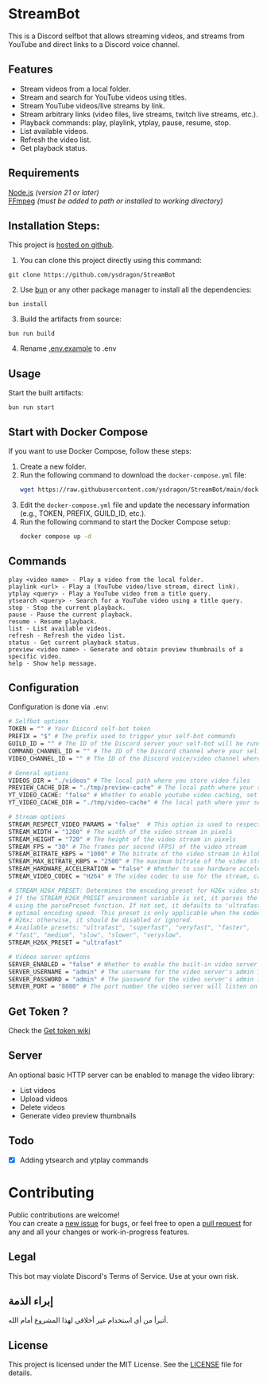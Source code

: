 # StreamBot

This is a Discord selfbot that allows streaming videos, and streams from YouTube and direct links to a Discord voice channel.

## Features

- Stream videos from a local folder.
- Stream and search for YouTube videos using titles.
- Stream YouTube videos/live streams by link.
- Stream arbitrary links (video files, live streams, twitch live streams, etc.).
- Playback commands: play, playlink, ytplay, pause, resume, stop.
- List available videos.
- Refresh the video list.
- Get playback status.

## Requirements
[Node.js](https://nodejs.org/) _(version 21 or later)_  
[FFmpeg](https://www.ffmpeg.org/) _(must be added to path or installed to working directory)_

## Installation Steps:

This project is [hosted on github](https://github.com/ysdragon/StreamBot).
1. You can clone this project directly using this command:

```
git clone https://github.com/ysdragon/StreamBot
```

2. Use [bun](https://bun.sh) or any other package manager to install all the dependencies:
```
bun install 
```

3. Build the artifacts from source:
```
bun run build
```

4. Rename [.env.example](https://github.com/ysdragon/StreamBot/blob/main/.env.example) to .env

## Usage
Start the built artifacts:
```
bun run start
```

## Start with Docker Compose

If you want to use Docker Compose, follow these steps:

1. Create a new folder.
2. Run the following command to download the `docker-compose.yml` file:
   ```bash
   wget https://raw.githubusercontent.com/ysdragon/StreamBot/main/docker-compose.yml
   ```
3. Edit the `docker-compose.yml` file and update the necessary information (e.g., TOKEN, PREFIX, GUILD_ID, etc.).
4. Run the following command to start the Docker Compose setup:
   ```bash
   docker compose up -d
   ```
   
## Commands

```
play <video name> - Play a video from the local folder.
playlink <url> - Play a (YouTube video/live stream, direct link).
ytplay <query> - Play a YouTube video from a title query.
ytsearch <query> - Search for a YouTube video using a title query.
stop - Stop the current playback.
pause - Pause the current playback.
resume - Resume playback.
list - List available videos.
refresh - Refresh the video list.
status - Get current playback status.
preview <video name> - Generate and obtain preview thumbnails of a specific video.
help - Show help message.
```

## Configuration

Configuration is done via `.env`:

```bash
# Selfbot options
TOKEN = "" # Your Discord self-bot token
PREFIX = "$" # The prefix used to trigger your self-bot commands
GUILD_ID = "" # The ID of the Discord server your self-bot will be running on
COMMAND_CHANNEL_ID = "" # The ID of the Discord channel where your self-bot will respond to commands
VIDEO_CHANNEL_ID = "" # The ID of the Discord voice/video channel where your self-bot will stream videos

# General options
VIDEOS_DIR = "./videos" # The local path where you store video files
PREVIEW_CACHE_DIR = "./tmp/preview-cache" # The local path where your self-bot will cache video preview thumbnails
YT_VIDEO_CACHE: "false" # Whether to enable youtube video caching, set to "true" to enable, "false" to disable
YT_VIDEO_CACHE_DIR = "./tmp/video-cache" # The local path where your self-bot will cache youtube videos

# Stream options
STREAM_RESPECT_VIDEO_PARAMS = "false"  # This option is used to respect video parameters such as width, height, fps, bitrate, and max bitrate.
STREAM_WIDTH = "1280" # The width of the video stream in pixels
STREAM_HEIGHT = "720" # The height of the video stream in pixels
STREAM_FPS = "30" # The frames per second (FPS) of the video stream
STREAM_BITRATE_KBPS = "1000" # The bitrate of the video stream in kilobits per second (Kbps)
STREAM_MAX_BITRATE_KBPS = "2500" # The maximum bitrate of the video stream in kilobits per second (Kbps)
STREAM_HARDWARE_ACCELERATION = "false" # Whether to use hardware acceleration for video decoding, set to "true" to enable, "false" to disable
STREAM_VIDEO_CODEC = "H264" # The video codec to use for the stream, can be "H264" or "H265" or "VP8"

# STREAM_H26X_PRESET: Determines the encoding preset for H26x video streams. 
# If the STREAM_H26X_PRESET environment variable is set, it parses the value 
# using the parsePreset function. If not set, it defaults to 'ultrafast' for 
# optimal encoding speed. This preset is only applicable when the codec is 
# H26x; otherwise, it should be disabled or ignored.
# Available presets: "ultrafast", "superfast", "veryfast", "faster", 
# "fast", "medium", "slow", "slower", "veryslow".
STREAM_H26X_PRESET = "ultrafast"

# Videos server options
SERVER_ENABLED = "false" # Whether to enable the built-in video server
SERVER_USERNAME = "admin" # The username for the video server's admin interface
SERVER_PASSWORD = "admin" # The password for the video server's admin interface
SERVER_PORT = "8080" # The port number the video server will listen on
```

## Get Token ?
Check the [Get token wiki](https://github.com/ysdragon/StreamBot/wiki/Get-Discord-user-token)

## Server

An optional basic HTTP server can be enabled to manage the video library:

- List videos
- Upload videos
- Delete videos
- Generate video preview thumbnails

## Todo

- [x]  Adding ytsearch and ytplay commands   

# Contributing
Public contributions are welcome!  
You can create a [new issue](https://github.com/ysdragon/StreamBot/issues/new) for bugs, or feel free to open a [pull request](https://github.com/ysdragon/StreamBot/pulls) for any and all your changes or work-in-progress features.


## Legal

This bot may violate Discord's Terms of Service. Use at your own risk.

## إبراء الذمة
أتبرأ من أي استخدام غير أخلاقي لهذا المشروع أمام الله.

## License

This project is licensed under the MIT License. See the [LICENSE](https://github.com/ysdragon/StreamBot/blob/main/LICENSE) file for details.
